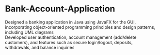 # Bank-Account-Application
 Designed a banking application in Java using JavaFX for the GUI, incorporating object-oriented programming principles and design patterns, including UML diagrams   
 Developed user authentication, account management (add/delete customers), and features such as secure  login/logout, deposits, withdrawals, and balance inquiries
